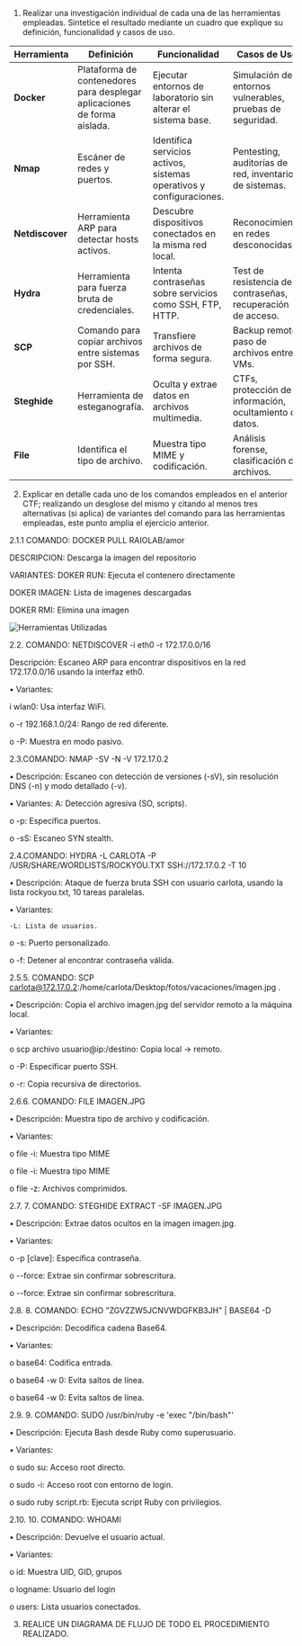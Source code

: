 1. Realizar una investigación individual de cada una de las herramientas empleadas. Sintetice el resultado mediante un cuadro que explique su definición, funcionalidad y casos de uso.

| **Herramienta** | **Definición** | **Funcionalidad** | **Casos de Uso** |
|------------------|----------------|--------------------|------------------|
| **Docker**       | Plataforma de contenedores para desplegar aplicaciones de forma aislada. | Ejecutar entornos de laboratorio sin alterar el sistema base. | Simulación de entornos vulnerables, pruebas de seguridad. |
| **Nmap**         | Escáner de redes y puertos. | Identifica servicios activos, sistemas operativos y configuraciones. | Pentesting, auditorías de red, inventario de sistemas. |
| **Netdiscover**  | Herramienta ARP para detectar hosts activos. | Descubre dispositivos conectados en la misma red local. | Reconocimiento en redes desconocidas. |
| **Hydra**        | Herramienta para fuerza bruta de credenciales. | Intenta contraseñas sobre servicios como SSH, FTP, HTTP. | Test de resistencia de contraseñas, recuperación de acceso. |
| **SCP**          | Comando para copiar archivos entre sistemas por SSH. | Transfiere archivos de forma segura. | Backup remoto, paso de archivos entre VMs. |
| **Steghide**     | Herramienta de esteganografía. | Oculta y extrae datos en archivos multimedia. | CTFs, protección de información, ocultamiento de datos. |
| **File**         | Identifica el tipo de archivo. | Muestra tipo MIME y codificación. | Análisis forense, clasificación de archivos. |


2. Explicar en detalle cada uno de los comandos empleados en el anterior CTF; realizando un desglose del mismo y citando al menos tres alternativas (si aplica) de variantes del comando para las herramientas empleadas, este punto amplia el ejercicio anterior.

2.1.1  COMANDO: DOCKER PULL RAIOLAB/amor

DESCRIPCION: Descarga la imagen del repositorio

VARIANTES: 
DOKER RUN: Ejecuta el contenero directamente

DOKER IMAGEN: Lista de imagenes descargadas

DOKER RMI: Elimina una imagen

![Herramientas Utilizadas](Image/1.png)

2.2. COMANDO: NETDISCOVER -i eth0 -r 172.17.0.0/16

Descripción: Escaneo ARP para encontrar dispositivos en la red 172.17.0.0/16 usando la interfaz eth0.

•	Variantes:

i wlan0: Usa interfaz WiFi.

o	-r 192.168.1.0/24: Rango de red diferente.

o	-P: Muestra en modo pasivo.

2.3.COMANDO: NMAP -SV -N -V 172.17.0.2

•	Descripción: Escaneo con detección de versiones (-sV), sin resolución DNS (-n) y modo detallado (-v).

•	Variantes:
A: Detección agresiva (SO, scripts).

o	-p: Especifica puertos.

o	-sS: Escaneo SYN stealth.

2.4.COMANDO: HYDRA -L CARLOTA -P /USR/SHARE/WORDLISTS/ROCKYOU.TXT SSH://172.17.0.2 -T 10

•	Descripción: Ataque de fuerza bruta SSH con usuario carlota, usando la lista rockyou.txt, 10 tareas paralelas.

•	Variantes:

	-L: Lista de usuarios.

o	-s: Puerto personalizado.

o	-f: Detener al encontrar contraseña válida.

2.5.5.	COMANDO: SCP carlota@172.17.0.2:/home/carlota/Desktop/fotos/vacaciones/imagen.jpg .

•	Descripción: Copia el archivo imagen.jpg del servidor remoto a la máquina local.

•	Variantes:

o	scp archivo usuario@ip:/destino: Copia local → remoto.

o	-P: Especificar puerto SSH.

o	-r: Copia recursiva de directorios.

2.6.6.	COMANDO: FILE IMAGEN.JPG

•	Descripción: Muestra tipo de archivo y codificación.

•	Variantes:

o	file -i: Muestra tipo MIME

o	file -i: Muestra tipo MIME

o	file -z: Archivos comprimidos.

2.7. 7.	COMANDO: STEGHIDE EXTRACT -SF IMAGEN.JPG

•	Descripción: Extrae datos ocultos en la imagen imagen.jpg.

•	Variantes:

o	-p [clave]: Especifica contraseña.

o	--force: Extrae sin confirmar sobrescritura.

o	--force: Extrae sin confirmar sobrescritura.

2.8. 8.	COMANDO: ECHO "ZGVZZW5JCNVWDGFKB3JH" | BASE64 -D

•	Descripción: Decodifica cadena Base64.

•	Variantes:

o	base64: Codifica entrada.

o	base64 -w 0: Evita saltos de línea.

o	base64 -w 0: Evita saltos de línea.

2.9. 9.	COMANDO: SUDO /usr/bin/ruby -e 'exec "/bin/bash"'

•	Descripción: Ejecuta Bash desde Ruby como superusuario.

•	Variantes:

o	sudo su: Acceso root directo.

o	sudo -i: Acceso root con entorno de login.

o	sudo ruby script.rb: Ejecuta script Ruby con privilegios.

2.10. 10.	COMANDO: WHOAMI

•	Descripción: Devuelve el usuario actual.

•	Variantes:

o	id: Muestra UID, GID, grupos

o	logname: Usuario del login

o	users: Lista usuarios conectados.



3.    REALICE UN DIAGRAMA DE FLUJO DE TODO EL PROCEDIMIENTO REALIZADO.
  
